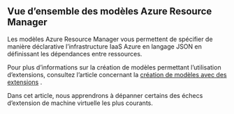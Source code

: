 

## <a name="overview-of-azure-resource-manager-templates"></a>Vue d’ensemble des modèles Azure Resource Manager
Les modèles Azure Resource Manager vous permettent de spécifier de manière déclarative l’infrastructure IaaS Azure en langage JSON en définissant les dépendances entre ressources.

Pour plus d’informations sur la création de modèles permettant l’utilisation d’extensions, consultez l’article concernant la [création de modèles avec des extensions](../articles/virtual-machines/windows/template-description.md?toc=%2fazure%2fvirtual-machines%2fwindows%2ftoc.json) .

Dans cet article, nous apprendrons à dépanner certains des échecs d’extension de machine virtuelle les plus courants.

